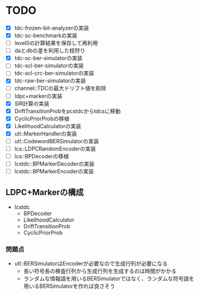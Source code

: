 # TODO
- [x] tdc-frozen-bit-analyzerの実装
- [x] tdc-sc-benchmarkの実装
- [ ] level0の計算結果を保存して再利用
- [ ] daとdbの差を利用した枝狩り
- [x] tdc-sc-ber-simulatorの実装
- [ ] tdc-scl-ber-simulatorの実装
- [ ] tdc-scl-crc-ber-simulatorの実装
- [x] tdc-raw-ber-simulatorの実装
- [ ] channel::TDCの最大ドリフト値を削除
- [ ] ldpc+markerの実装
- [x] SIR計算の実装
- [x] DriftTransitionProbをpcstdcからtdcsに移動
- [x] CyclicPriorProbの移植
- [x] LikelihoodCalculatorの実装
- [x] utl::MarkerHandlerの実装
- [ ] utl::CodewordBERSimulatorの実装
- [ ] lcs::LDPCRandomEncoderの実装
- [ ] lcs::BPDecoderの移植
- [ ] lcstdc::BPMarkerDecoderの実装
- [ ] lcstdc::BPMarkerEncoderの実装

## LDPC+Markerの構成
- lcstdc
    - BPDecoder
    - LikelihoodCalculator
    - DriftTransitionProb
    - CyclicPriorProb

### 問題点
- utl::BERSimulatorはEncoderが必要なので生成行列が必要になる
    - 長い符号長の検査行列から生成行列を生成するのは時間がかかる
    - ランダムな情報語を用いるBERSimulatorではなく、ランダムな符号語を用いるBERSimulatorを作れば良さそう
